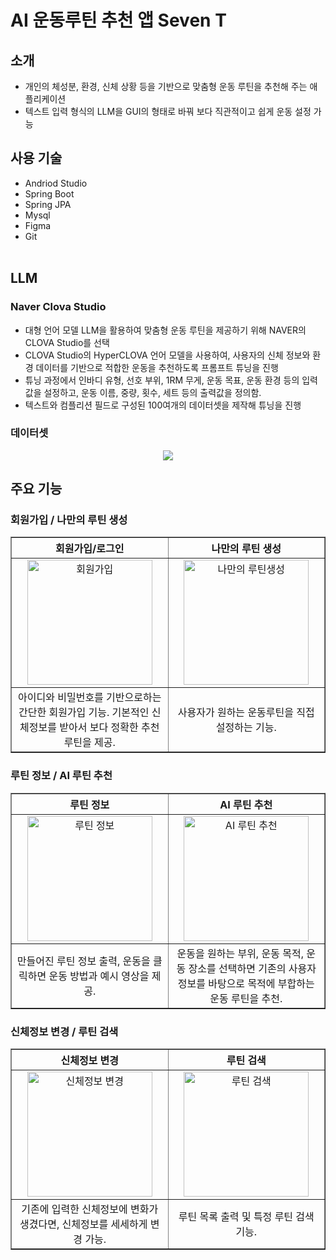 # AI 운동루틴 추천 앱 Seven T


## 소개
- 개인의 체성분, 환경, 신체 상황 등을 기반으로 맞춤형 운동 루틴을 추천해 주는 애플리케이션
- 텍스트 입력 형식의 LLM을 GUI의 형태로 바꿔 보다 직관적이고 쉽게 운동 설정 가능

## 사용 기술
- Andriod Studio
- Spring Boot
- Spring JPA
- Mysql
- Figma
- Git
<br><br>

## LLM

### Naver Clova Studio
- 대형 언어 모델 LLM을 활용하여 맞춤형 운동 루틴을 제공하기 위해 NAVER의 CLOVA Studio를 선택
- CLOVA Studio의 HyperCLOVA 언어 모델을 사용하여, 사용자의 신체 정보와 환경 데이터를 기반으로 적합한 운동을 추천하도록 프롬프트 튜닝을 진행
- 튜닝 과정에서 인바디 유형, 선호 부위, 1RM 무게, 운동 목표, 운동 환경 등의 입력값을 설정하고, 운동 이름, 중량, 횟수, 세트 등의 출력값을 정의함.
- 텍스트와 컴플리션 필드로 구성된 100여개의 데이터셋을 제작해 튜닝을 진행

### 데이터셋
<p align="center">
  <img src="https://github.com/dbtls/HealthRoutineApp/assets/29426412/e30292d6-c24e-451b-a0a7-8786638b08c4">
</p>

## 주요 기능

### 회원가입 / 나만의 루틴 생성

<table border="1" width="100%">
  <tr>
    <th width="50%">회원가입/로그인</th>
    <th width="50%">나만의 루틴 생성</th>
  </tr>
  <tr>
    <td align="center" valign="middle"><img src="https://github.com/dbtls/HealthRoutineApp/assets/29426412/a21d05c2-2602-4827-ba8b-acc607a75251" alt="회원가입" width="200"></td>
    <td align="center" valign="middle"><img src="https://github.com/dbtls/HealthRoutineApp/assets/29426412/d6719ad3-93de-41dc-af18-e50e21c156ff" alt="나만의 루틴생성" width="200"></td>
  </tr>
  <tr>
    <td align="center" valign="middle">아이디와 비밀번호를 기반으로하는 간단한 회원가입 기능. 기본적인 신체정보를 받아서 보다 정확한 추천 루틴을 제공.</td>
    <td align="center" valign="middle">사용자가 원하는 운동루틴을 직접 설정하는 기능.</td>
  </tr>
</table>

### 루틴 정보 / AI 루틴 추천

<table border="1" width="100%">
  <tr>
    <th width="50%">루틴 정보</th>
    <th width="50%">AI 루틴 추천</th>
  </tr>
  <tr>
    <td align="center" valign="middle"><img src="https://github.com/dbtls/HealthRoutineApp/assets/29426412/b29fe4cd-d24e-4f56-ae9b-18f317bc2dbd" alt="루틴 정보" width="200"></td>
    <td align="center" valign="middle"><img src="https://github.com/dbtls/HealthRoutineApp/assets/29426412/8c48110b-d42d-4a49-bd44-f52e27f798d0" alt="AI 루틴 추천" width="200"></td>
  </tr>
  <tr>
    <td align="center" valign="middle">만들어진 루틴 정보 출력, 운동을 클릭하면 운동 방법과 예시 영상을 제공.</td>
    <td align="center" valign="middle">운동을 원하는 부위, 운동 목적, 운동 장소를 선택하면 기존의 사용자 정보를 바탕으로 목적에 부합하는 운동 루틴을 추천.</td>
  </tr>
</table>

### 신체정보 변경 / 루틴 검색

<table border="1" width="100%">
  <tr>
    <th width="50%">신체정보 변경</th>
    <th width="50%">루틴 검색</th>
  </tr>
  <tr>
    <td align="center" valign="middle"><img src="https://github.com/dbtls/HealthRoutineApp/assets/29426412/7980181e-d87d-467f-b5e6-a79d3a6eede4" alt="신체정보 변경" width="200"></td>
    <td align="center" valign="middle"><img src="https://github.com/dbtls/HealthRoutineApp/assets/29426412/1f21fd2b-d5bb-40d0-ad3d-6796960b780d" alt="루틴 검색" width="200"></td>
  </tr>
  <tr>
    <td align="center" valign="middle">기존에 입력한 신체정보에 변화가 생겼다면, 신체정보를 세세하게 변경 가능.</td>
    <td align="center" valign="middle">루틴 목록 출력 및 특정 루틴 검색 기능.</td>
  </tr>
</table>
